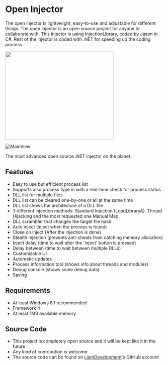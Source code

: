 # Open Injector
The open injector is lightweight, easy-to-use and adjustable for different things. The open injector is an open source project for anyone to collaborate with. This injector is using InjectionLibrary, coded by Jason in C#. Rest of the injector is coded with .NET for speeding up the coding process.

<img src="https://gyazo.com/ed075011b2eabfccec96d17fe208c22a" width="344" height="280" />

![MainView](https://gyazo.com/ed075011b2eabfccec96d17fe208c22a)

The most advanced open source .NET injector on the planet.

 ## Features
* Easy to use but efficient process list
* Supports also process type in with a real-time check for process status
* DLL list for multiple files
* DLL list can be cleared one-by-one or all at the same time
* DLL list shows the architecture of a DLL file
* 3 different injection methods: Standard Injection (LoadLibraryA), Thread Hijacking and the most requested one Manual Map
* DLL scrambler that changes the target file hash
* Auto inject (inject when the process is found)
* Close on inject (After the injection is done)
* Stealth injection (prevents anti-cheats from catching memory allocation)
* Inject delay (time to wait after the 'inject' button is pressed)
* Delay between (time to wait between multiple DLLs)
* Customizable UI
* Automatic updates
* Process information tool (shows info about threads and modules)
* Debug console (shows some debug data)
* Saving

## Requirements
* At least Windows 8.1 recommended
* Framework 4
* At least 1MB available memory

## Source Code
* This project is completely open source and it will be kept like it in the future
* Any kind of contribution is welcome
* The source code can be found on [LiamDevelopment](https://github.com/LiamDevelopment/)'s GitHub account
